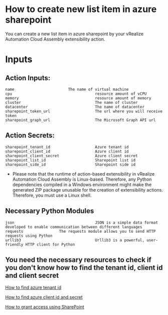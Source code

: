# How to create new list item in azure sharepoint

You can create a new list item in azure sharepoint by your vRealize Automation Cloud Assembly extensibility action.

# Inputs
## Action Inputs:
    name				        The name of virtual machine
    cpu                                     resource amount of vCPU
    memory                                  resource amount of memory
    cluster                                 The name of cluster
    datacenter                              The name of datacenter 
    sharepoint_token_url                    The url where you will receive token
    sharepoint_graph_url                    The Microsoft Graph API url
## Action Secrets:
    sharepoint_tenant_id                    Azure tenant id   
    sharepoint_client_id                    Azure client id 
    sharepoint_client_secret                Azure client secret
    sharepoint_list_id                      Sharepoint list id
    sharepoint_side_id                      Sharepoint side id

* Please note that the runtime of action-based extensibility in vRealize Automation Cloud Assembly is Linux-based.
Therefore, any Python dependencies compiled in a Windows environment might make the generated ZIP package unusable for the creation of extensibility actions. Therefore, you must use a Linux shell.

## Necessary Python Modules
    json                                    JSON is a simple data format developed to enable communication between different languages
    requests				The requests module allows you to send HTTP requests using Python
    urllib3                                 Urllib3 is a powerful, user-friendly HTTP client for Python

## You need the necessary resources to check if you don't know how to find the tenant id, client id and client secret

[How to find azure tenant id](https://learn.microsoft.com/en-us/azure/active-directory/fundamentals/active-directory-how-to-find-tenant)

[How to find azure client id and secret](https://docs.lacework.com/onboarding/gather-the-required-azure-client-id-tenant-id-and-client-secret)

[How to grant access using SharePoint](https://learn.microsoft.com/en-us/sharepoint/dev/solution-guidance/security-apponly-azureacs)
          
